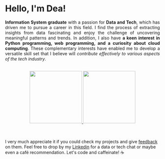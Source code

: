 # Hello, I'm **Dea!**
<p align="justify">
  <b>Information System graduate</b> with a passion for <b>Data and Tech</b>, which has driven me to pursue a career in this field. I find the process of extracting insights from data fascinating and enjoy the challenge of uncovering meaningful patterns and trends. In addition, I also have <b>a keen interest in Python programming, web programming, and a curiosity about cloud computing</b>. These complementary interests have enabled me to develop a versatile skill set that I believe will <i>contribute effectively to various aspects of the tech industry</i>.
</p>
<br>
<div align="center">
  <a href="https://github.com/deasafrydaptr">
    <img height="170 em" src="https://github-readme-stats.vercel.app/api/top-langs/?username=deasafrydaptr&layout=compact"/>
    <img height="170em" src="https://github-readme-stats-eight-theta.vercel.app/api?username=deasafrydaptr&show_icons=true&theme=buefy&include_all_commits=true&count_private=true&theme=default"/>
  </a>
</div>
<br></br>

I very much appreciate it if you could check my projects and give [feedback](https://forms.gle/4ywnVaQMfg8p3H666) on them.
Feel free to drop by my [Linkedin](https://www.linkedin.com/in/dea-safryda-putri-8044bb169/) for a data or tech chat or maybe even a café recommendation. Let's code and caffeinate! ☕️
